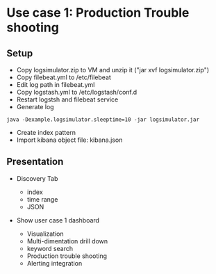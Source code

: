 # Use case 1: Production Trouble shooting
## Setup
* Copy logsimulator.zip to VM and unzip it ("jar xvf logsimulator.zip")
* Copy filebeat.yml to /etc/filebeat
* Edit log path in filebeat.yml
* Copy logstash.yml to /etc/logstash/conf.d
* Restart logstsh and filebeat service
* Generate log
```
java -Dexample.logsimulator.sleeptime=10 -jar logsimulator.jar
```
* Create index pattern
* Import kibana object file: kibana.json


## Presentation
* Discovery Tab
  * index
  * time range
  * JSON
  
* Show user case 1 dashboard
  * Visualization 
  * Multi-dimentation drill down
  * keyword search
  * Production trouble shooting
  * Alerting integration
